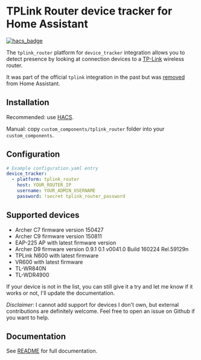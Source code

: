 # TPLink Router device tracker for Home Assistant
[![hacs_badge](https://img.shields.io/badge/HACS-Default-orange.svg)](https://hacs.xyz/)

The `tplink_router` platform for `device_tracker` integration allows you to detect presence by looking at connection devices to a [TP-Link](https://www.tp-link.com) wireless router.

It was part of the official `tplink` integration in the past but was [removed](https://github.com/home-assistant/core/pull/27936) from Home Assistant.

## Installation
Recommended: use [HACS](https://hacs.xyz/).

Manual: copy `custom_components/tplink_router` folder into your `custom_components`.

## Configuration
```yaml
# Example configuration.yaml entry
device_tracker:
  - platform: tplink_router
    host: YOUR_ROUTER_IP
    username: YOUR_ADMIN_USERNAME
    password: !secret tplink_router_password
```

## Supported devices
- Archer C7 firmware version 150427
- Archer C9 firmware version 150811
- EAP-225 AP with latest firmware version
- Archer D9 firmware version 0.9.1 0.1 v0041.0 Build 160224 Rel.59129n
- TPLink N600 with latest firmware
- VR600 with latest firmware
- TL-WR840N 
- TL-WDR4900

If your device is not in the list, you can still give it a try and let me know if it works or not, I'll update the documentation.

*Disclaimer*: I cannot add support for devices I don't own, but external contributions are definitely welcome. Feel free to open an issue on Github if you want to help.

## Documentation
See [README](https://github.com/ericpignet/home-assistant-tplink_router/blob/master/README.md) for full documentation.
